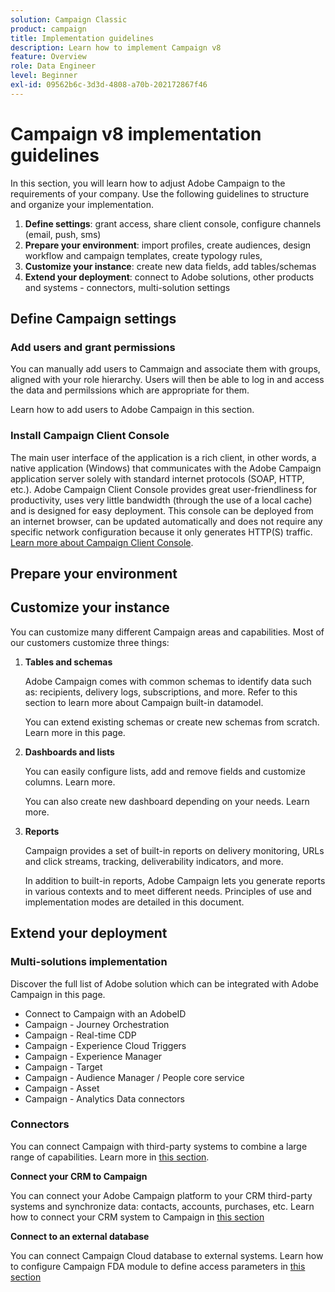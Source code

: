 ```yaml
---
solution: Campaign Classic
product: campaign
title: Implementation guidelines
description: Learn how to implement Campaign v8
feature: Overview
role: Data Engineer
level: Beginner
exl-id: 09562b6c-3d3d-4808-a70b-202172867f46
---
```


# Campaign v8 implementation guidelines

In this section, you will learn how to adjust Adobe Campaign to the requirements of your company. Use the following guidelines to structure and organize your implementation. 

1. **Define settings**: grant access, share client console, configure channels (email, push, sms)
1. **Prepare your environment**: import profiles, create audiences, design workflow and campaign templates, create typology rules, 
1. **Customize your instance**: create new data fields, add tables/schemas
1. **Extend your deployment**: connect to Adobe solutions, other products and systems - connectors, multi-solution settings

## Define Campaign settings

### Add users and grant permissions

You can manually add users to Cammaign and associate them with groups, aligned with your role hierarchy. Users will then be able to log in and access the data and permilssions which are appropriate for them.

Learn how to add users to Adobe Campaign in this section.

### Install Campaign Client Console

The main user interface of the application is a rich client, in other words, a native application (Windows) that communicates with the Adobe Campaign application server solely with standard internet protocols (SOAP, HTTP, etc.). Adobe Campaign Client Console provides great user-friendliness for productivity, uses very little bandwidth (through the use of a local cache) and is designed for easy deployment. This console can be deployed from an internet browser, can be updated automatically and does not require any specific network configuration because it only generates HTTP(S) traffic. [Learn more about Campaign Client Console](connect.md).

## Prepare your environment

## Customize your instance

You can customize many different Campaign areas and capabilities. Most of our customers customize three things:

1. **Tables and schemas**

    Adobe Campaign comes with common schemas to identify data such as: recipients, delivery logs, subscriptions, and more. Refer to this section to learn more about Campaign built-in datamodel.
    
    You can extend existing schemas or create new schemas from scratch. Learn more in this page.
    
1. **Dashboards and lists**

    You can easily configure lists, add and remove fields and customize columns. Learn more.

    You can also create new dashboard depending on your needs. Learn more.

1. **Reports**

    Campaign provides a set of built-in reports on delivery monitoring, URLs and click streams, tracking, deliverability indicators, and more.

    In addition to built-in reports, Adobe Campaign lets you generate reports in various contexts and to meet different needs. Principles of use and implementation modes are detailed in this document.


## Extend your deployment

### Multi-solutions implementation

Discover the full list of Adobe solution which can be integrated with Adobe Campaign in this page. 

* Connect to Campaign with an AdobeID
* Campaign - Journey Orchestration
* Campaign - Real-time CDP
* Campaign - Experience Cloud Triggers
* Campaign - Experience Manager
* Campaign - Target
* Campaign - Audience Manager / People core service
* Campaign - Asset
* Campaign - Analytics Data connectors

### Connectors

You can connect Campaign with third-party systems to combine a large range of capabilities. Learn more in [this section](connectors.md).

**Connect your CRM to Campaign**

You can connect your Adobe Campaign platform to your CRM third-party systems and synchronize data: contacts, accounts, purchases, etc.  Learn how to connect your CRM system to Campaign in [this section](connectors.md#gs-crm-connectors)

**Connect to an external database**

You can connect Campaign Cloud database to external systems. Learn how to configure Campaign FDA module to define access parameters in [this section](connectors.md#gs-fda)


